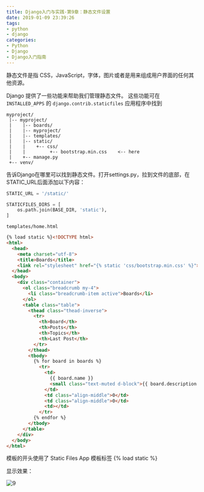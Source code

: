 ```yaml
---
title: Django入门与实践-第9章：静态文件设置
date: 2019-01-09 23:39:26
tags:
- python
- django
categories:
- Python
- Django
- Django入门指南
---
```


静态文件是指 CSS，JavaScript，字体，图片或者是用来组成用户界面的任何其他资源。

Django 提供了一些功能来帮助我们管理静态文件。
这些功能可在 `INSTALLED_APPS` 的 `django.contrib.staticfiles` 应用程序中找到

```myproject
myproject/
 |-- myproject/
 |    |-- boards/
 |    |-- myproject/
 |    |-- templates/
 |    |-- static/
 |    |    +-- css/
 |    |         +-- bootstrap.min.css    <-- here
 |    +-- manage.py
 +-- venv/
```

告诉Django在哪里可以找到静态文件。打开settings.py，拉到文件的底部，在STATIC_URL后面添加以下内容：

```py
STATIC_URL = '/static/'

STATICFILES_DIRS = [
    os.path.join(BASE_DIR, 'static'),
]
```

`templates/home.html`

```html
{% load static %}<!DOCTYPE html>
<html>
  <head>
    <meta charset="utf-8">
    <title>Boards</title>
    <link rel="stylesheet" href="{% static 'css/bootstrap.min.css' %}">
  </head>
  <body>
    <div class="container">
      <ol class="breadcrumb my-4">
        <li class="breadcrumb-item active">Boards</li>
      </ol>
      <table class="table">
        <thead class="thead-inverse">
          <tr>
            <th>Board</th>
            <th>Posts</th>
            <th>Topics</th>
            <th>Last Post</th>
          </tr>
        </thead>
        <tbody>
          {% for board in boards %}
            <tr>
              <td>
                {{ board.name }}
                <small class="text-muted d-block">{{ board.description }}</small>
              </td>
              <td class="align-middle">0</td>
              <td class="align-middle">0</td>
              <td></td>
            </tr>
          {% endfor %}
        </tbody>
      </table>
    </div>
  </body>
</html>
```

模板的开头使用了 Static Files App 模板标签 {% load static %}

显示效果：

![9](https://gitee.com/SCD-Wear/img-bed/raw/master/django/cd80cdec7f4ad5df6e4bdf95bb5dbdfa.jpg)
